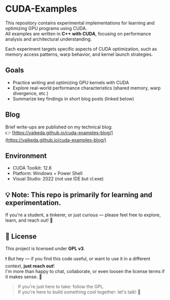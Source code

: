 # CUDA-Examples

This repository contains experimental implementations for learning and optimizing GPU programs using CUDA.  
All examples are written in **C++ with CUDA**, focusing on performance analysis and architectural understanding.

Each experiment targets specific aspects of CUDA optimization, such as memory access patterns, warp behavior, and kernel launch strategies.

## Goals

- Practice writing and optimizing GPU kernels with CUDA
- Explore real-world performance characteristics (shared memory, warp divergence, etc.)
- Summarize key findings in short blog posts (linked below)

## Blog

Brief write-ups are published on my technical blog:  
👉 [https://yaikeda.github.io/cuda-examples-blog/](https://yaikeda.github.io/cuda-examples-blog/)
## Environment

- CUDA Toolkit: 12.6
- Platform: Windows + Power Shell
- Visual Studio: 2022 (not use IDE but cl.exe)
<!--- Profiling: Nsight Systems / Nsight Compute-->

## 💡 Note: This repo is primarily for **learning and experimentation**.  
If you're a student, a tinkerer, or just curious — please feel free to explore, learn, and reach out! 🚀

## 📜 License

This project is licensed under **GPL v3**.

❗ But hey — if you find this code useful, or want to use it in a different context, **just reach out**!  
I'm more than happy to chat, collaborate, or even loosen the license terms if it makes sense. 🍻

> If you're just here to take: follow the GPL.  
> If you're here to build something cool together: let's talk! 💬

